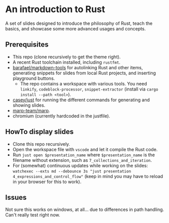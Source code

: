 # An introduction to Rust

A set of slides designed to introduce the philosophy of Rust, teach the basics, and showcase some more advanced usages and concepts.

## Prerequisites

- This repo (clone recursively to get the theme right).
- A recent Rust toolchain installed, including `rustfmt`.
- [barafael/markdown-tools](https://github.com/barafael/markdown-tools) for autolinking Rust and other items, generating snippets for slides from local Rust projects, and inserting playground buttons.
  - The repo contains a workspace with various tools. You need `linkify`, `codeblock-processor`, `snippet-extractor` (install via `cargo install --path <tool>`).
- [casey/just](https://github.com/casey/just) for running the different commands for generating and showing slides.
- [marp-team/marp](https://github.com/marp-team/marp).
- chromium (currently hardcoded in the justfile).

## HowTo display slides

- Clone this repo recursively.
- Open the workspace file with `vscode` and let it compile the Rust code.
- Run `just open $presentation_name` where `$presentation_name` is the filename without extension, such as `7_collections_and_iteration`.
- For (somewhat) continuous updates while working on the slides: `watchexec --exts md --debounce 3s "just presentation 4_expressions_and_control_flow"` (keep in mind you may have to reload in your browser for this to work).

## Issues

Not sure this works on windows, at all... due to differences in path handling. Can't really test right now.
